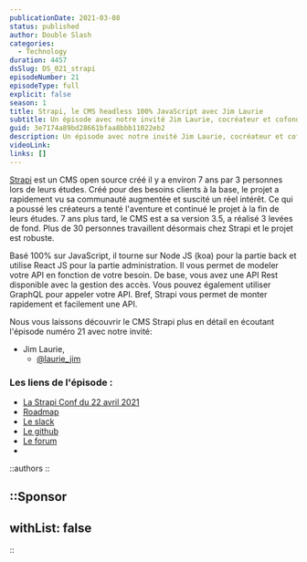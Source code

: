 ```yaml
---
publicationDate: 2021-03-08
status: published
author: Double Slash
categories:
  - Technology
duration: 4457
dsSlug: DS_021_strapi
episodeNumber: 21
episodeType: full
explicit: false
season: 1
title: Strapi, le CMS headless 100% JavaScript avec Jim Laurie
subtitle: Un épisode avec notre invité Jim Laurie, cocréateur et cofondateur de Strapi, un CMS open source 100% JavaScript
guid: 3e7174a89bd28661bfaa8bbb11022eb2
description: Un épisode avec notre invité Jim Laurie, cocréateur et cofondateur de Strapi, un CMS open source 100% JavaScript
videoLink:
links: []
---
```


[Strapi](https://strapi.io/) est un CMS open source créé il y a environ 7 ans par 3 personnes lors de leurs études. Créé pour des besoins clients à la base, le projet a rapidement vu sa communauté augmentée et suscité un réel intérêt. Ce qui a poussé les créateurs a tenté l'aventure et continué le projet à la fin de leurs études.
7 ans plus tard, le CMS est a sa version 3.5, a réalisé 3 levées de fond. Plus de 30 personnes travaillent désormais chez Strapi et le projet est robuste.

Basé 100% sur JavaScript, il tourne sur Node JS (koa) pour la partie back et utilise React JS pour la partie administration.
Il vous permet de modeler votre API en fonction de votre besoin. De base, vous avez une API Rest disponible avec la gestion des accès. Vous pouvez également utiliser GraphQL pour appeler votre API.
Bref, Strapi vous permet de monter rapidement et facilement une API.

Nous vous laissons découvrir le CMS Strapi plus en détail en écoutant l'épisode numéro 21 avec notre invité:

- Jim Laurie,
  - [@laurie_jim](https://twitter.com/laurie_jim)

### Les liens de l'épisode :

- [La Strapi Conf du 22 avril 2021](https://www.strapi.io/strapi-conf-2021)
- [Roadmap](https://portal.productboard.com/strapi/1-roadmap/tabs/2-under-consideration)
- [Le slack](https://slack.strapi.io/)
- [Le github](https://github.com/strapi/)
- [Le forum](https://forum.strapi.io/)
-

::authors
::

::Sponsor
---
withList: false
---
::
